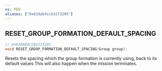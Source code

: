 ```yaml
---
ns: PED
aliases: ["0x63dab4ccb3273205"]
---
```

## RESET_GROUP_FORMATION_DEFAULT_SPACING

```c
// 0x63DAB4CCB3273205
void RESET_GROUP_FORMATION_DEFAULT_SPACING(Group group);
```

Resets the spacing which the group formation is currently using, back to its default values This will also happen when the mission terminates.

